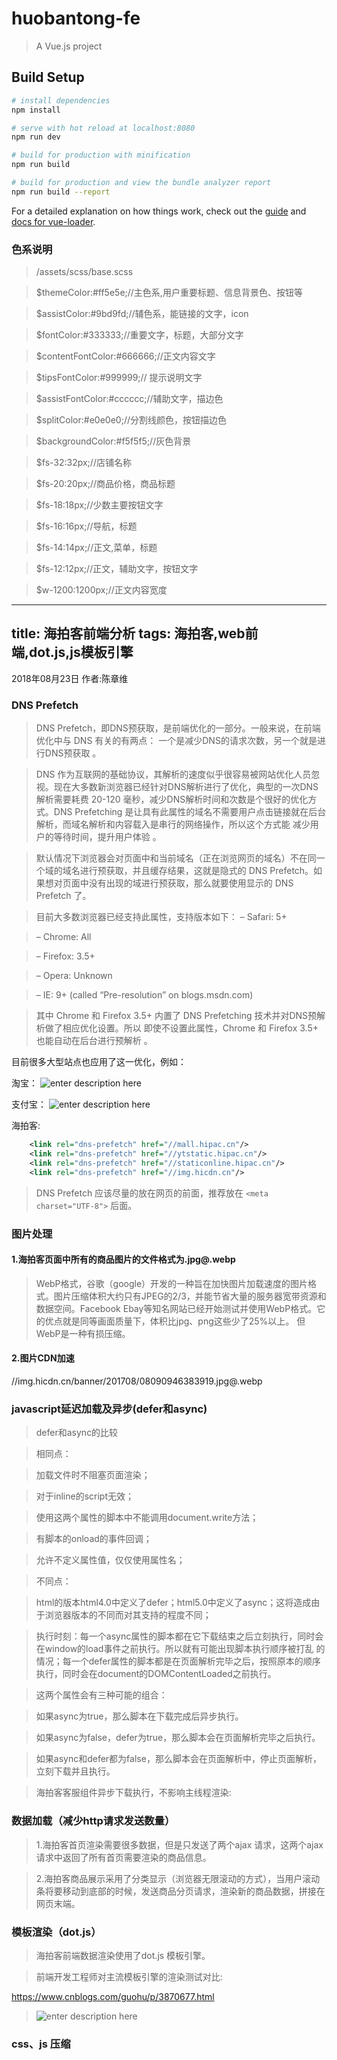 # huobantong-fe

> A Vue.js project

## Build Setup

``` bash
# install dependencies
npm install

# serve with hot reload at localhost:8080
npm run dev

# build for production with minification
npm run build

# build for production and view the bundle analyzer report
npm run build --report
```

For a detailed explanation on how things work, check out the [guide](http://vuejs-templates.github.io/webpack/) and [docs for vue-loader](http://vuejs.github.io/vue-loader).

### 色系说明

> /assets/scss/base.scss

> $themeColor:#ff5e5e;//主色系,用户重要标题、信息背景色、按钮等

> $assistColor:#9bd9fd;//辅色系，能链接的文字，icon

> $fontColor:#333333;//重要文字，标题，大部分文字

> $contentFontColor:#666666;//正文内容文字

> $tipsFontColor:#999999;// 提示说明文字

> $assistFontColor:#cccccc;//辅助文字，描边色

> $splitColor:#e0e0e0;//分割线颜色，按钮描边色

> $backgroundColor:#f5f5f5;//灰色背景

> $fs-32:32px;//店铺名称

> $fs-20:20px;//商品价格，商品标题

> $fs-18:18px;//少数主要按钮文字

> $fs-16:16px;//导航，标题

> $fs-14:14px;//正文,菜单，标题

> $fs-12:12px;//正文，辅助文字，按钮文字

> $w-1200:1200px;//正文内容宽度

---
title: 海拍客前端分析
tags: 海拍客,web前端,dot.js,js模板引擎
---
2018年08月23日 
作者:陈章维

### DNS Prefetch
> DNS Prefetch，即DNS预获取，是前端优化的一部分。一般来说，在前端优化中与 DNS 有关的有两点： 一个是减少DNS的请求次数，另一个就是进行DNS预获取 。

> DNS 作为互联网的基础协议，其解析的速度似乎很容易被网站优化人员忽视。现在大多数新浏览器已经针对DNS解析进行了优化，典型的一次DNS解析需要耗费 20-120 毫秒，减少DNS解析时间和次数是个很好的优化方式。DNS Prefetching 是让具有此属性的域名不需要用户点击链接就在后台解析，而域名解析和内容载入是串行的网络操作，所以这个方式能 减少用户的等待时间，提升用户体验 。

> 默认情况下浏览器会对页面中和当前域名（正在浏览网页的域名）不在同一个域的域名进行预获取，并且缓存结果，这就是隐式的 DNS Prefetch。如果想对页面中没有出现的域进行预获取，那么就要使用显示的 DNS Prefetch 了。

> 目前大多数浏览器已经支持此属性，支持版本如下：
> – Safari: 5+

> – Chrome: All

> – Firefox: 3.5+

> – Opera: Unknown

> – IE: 9+ (called “Pre-resolution” on blogs.msdn.com)

> 其中 Chrome 和 Firefox 3.5+ 内置了 DNS Prefetching 技术并对DNS预解析做了相应优化设置。所以 即使不设置此属性，Chrome 和 Firefox 3.5+ 也能自动在后台进行预解析 。

目前很多大型站点也应用了这一优化，例如：

淘宝：
![enter description here](http://img2.tuicool.com/auyeumm.png%21web)

支付宝：
![enter description here](http://img1.tuicool.com/3E77zui.png%21web)

海拍客:

``` xml
    <link rel="dns-prefetch" href="//mall.hipac.cn"/>
    <link rel="dns-prefetch" href="//ytstatic.hipac.cn"/>
    <link rel="dns-prefetch" href="//staticonline.hipac.cn"/>
    <link rel="dns-prefetch" href="//img.hicdn.cn"/>
```
> DNS Prefetch 应该尽量的放在网页的前面，推荐放在 `<meta charset="UTF-8">` 后面。
### 图片处理

#### 1.海拍客页面中所有的商品图片的文件格式为.jpg@.webp

> WebP格式，谷歌（google）开发的一种旨在加快图片加载速度的图片格式。图片压缩体积大约只有JPEG的2/3，并能节省大量的服务器宽带资源和数据空间。Facebook Ebay等知名网站已经开始测试并使用WebP格式。它的优点就是同等画面质量下，体积比jpg、png这些少了25%以上。
但WebP是一种有损压缩。

#### 2.图片CDN加速
//img.hicdn.cn/banner/201708/08090946383919.jpg@.webp

### javascript延迟加载及异步(defer和async)
> defer和async的比较

> 相同点：  

> 加载文件时不阻塞页面渲染；

> 对于inline的script无效；

> 使用这两个属性的脚本中不能调用document.write方法；

> 有脚本的onload的事件回调；

> 允许不定义属性值，仅仅使用属性名；

>  不同点：

>  html的版本html4.0中定义了defer；html5.0中定义了async；这将造成由于浏览器版本的不同而对其支持的程度不同；

>  执行时刻：每一个async属性的脚本都在它下载结束之后立刻执行，同时会在window的load事件之前执行。所以就有可能出现脚本执行顺序被打乱 的情况；每一个defer属性的脚本都是在页面解析完毕之后，按照原本的顺序执行，同时会在document的DOMContentLoaded之前执行。

> 这两个属性会有三种可能的组合：

> 如果async为true，那么脚本在下载完成后异步执行。

> 如果async为false，defer为true，那么脚本会在页面解析完毕之后执行。

> 如果async和defer都为false，那么脚本会在页面解析中，停止页面解析，立刻下载并且执行。

> 海拍客客服组件异步下载执行，不影响主线程渲染:

<script src="//qiyukf.com/script/441b93a43541bf6927981133b31d5089.js" defer="defer" async charset="utf-8"></script>

### 数据加载（减少http请求发送数量）

> 1.海拍客首页渲染需要很多数据，但是只发送了两个ajax 请求，这两个ajax 请求中返回了所有首页需要渲染的商品信息。

> 2.海拍客商品展示采用了分类显示（浏览器无限滚动的方式），当用户滚动条将要移动到底部的时候，发送商品分页请求，渲染新的商品数据，拼接在网页末端。

### 模板渲染（dot.js）

> 海拍客前端数据渲染使用了dot.js 模板引擎。

> 前端开发工程师对主流模板引擎的渲染测试对比:

https://www.cnblogs.com/guohu/p/3870677.html

> ![enter description here](http://thyrsi.com/t6/361/1535091701x1822611401.png)

### css、js 压缩
